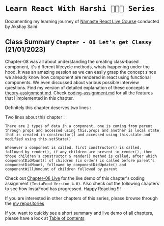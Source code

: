 # `Learn React With Harshi 👩🏻‍💻 Series`
   Documenting my learning journey of [Namaste React Live Course](https://learn.namastedev.com/) conducted by Akshay Saini

## Class Summary `Chapter - 08 Let's get Classy` (21/01/2023)
  
  Chapter-08 was all about understanding the creating class-based component, it's different lifecycle methods, whats happening under the hood. It was an amazing session as we can easily grasp the concept since we already know how component are rendered in react using functional components. We even discussed about various possible interview questions. Find my version of detailed explanation of these concepts in [theory-assignment.md](https://github.com/Learn-React-With-Harshi/chapter-08-lets-get-classy/blob/main/theory-assignment.md). Check [coding-assignment.md](https://github.com/Learn-React-With-Harshi/chapter-08-lets-get-classy/blob/main/coding-assignment.md) for all the features that I implemented in this chapter.
 
Definitely this chapter deserves two lines :

Two lines about this chapter : 

`There are 2 types of data in a component, one is coming from parent through props and accessed using this.props and another is local state that is created in constructor() and accessed using this.state and modified using this.setState()`


`Whenever a component is called, first constructor() is called, followed by render(), if any children are present in render(), then those children's constructor & render() method is called, after which componentDidMount() of children (in order) is called before parent's componentDidMount, followed by componentDidUpdate() and componentWillUnmount of children followed by parent`


Check out [Chapter-08 Live](https://learn-react-with-harshi-chapter-08.netlify.app/) for the live demo of this chapter's coding assignment `(InstaFood Version 4.0)`. Also check out the following chapters to see how InstaFood has progressed. Happy Reacting !!!


If you are interested in other chapters of this series, please browse through the [my repositories](https://github.com/orgs/Learn-React-With-Harshi/repositories)

If you want to quickly see a short summary and live demo of all chapters, please have a look at [Table of contents](https://github.com/Learn-React-With-Harshi/table-of-contents)